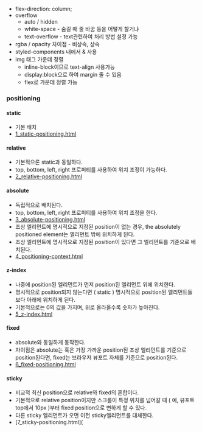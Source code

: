 - flex-direction: column;
- overflow
  - auto / hidden
  - white-space - 숨길 때 줄 바꿈 등을 어떻게 할거냐
  - text-overflow - text관련하여 처리 방법 설정 가능
- rgba / opacity 차이점 - 비상속, 상속
- styled-components 내에서 & 사용
- img 태그 가운데 정렬
  - inline-block이므로 text-align 사용가능
  - display:block으로 하여 margin 줄 수 있음
  - flex로 가운데 정렬 가능

### positioning

#### static

- 기본 배치
- [1_static-positioning.html](http://mdn.github.io/learning-area/css/css-layout/positioning/1_static-positioning.html)

#### relative

- 기본적으론 static과 동일하다.
- top, bottom, left, right 프로퍼티를 사용하여 위치 조정이 가능하다.
- [2_relative-positioning.html](http://mdn.github.io/learning-area/css/css-layout/positioning/2_relative-positioning.html)

#### absolute

- 독립적으로 배치된다.
- top, bottom, left, right 프로퍼티를 사용하여 위치 조정을 한다.
- [3_absolute-positioning.html](http://mdn.github.io/learning-area/css/css-layout/positioning/3_absolute-positioning.html)
- 조상 엘리먼트에 명시적으로 지정된 position이 없는 경우, the absolutely positioned element는 <html> 엘리먼트 밖에 위치하게 된다.
- 조상 엘리먼트에 명시적으로 지정된 position이 있다면 그 엘리먼트를 기준으로 배치된다.
- [4_positioning-context.html](http://mdn.github.io/learning-area/css/css-layout/positioning/4_positioning-context.html)

#### z-index

- 나중에 position된 엘리먼트가 먼저 position된 엘리먼트 위에 위치한다.
- 명시적으로 position되지 않는다면 ( static ) 명시적으로 position된 엘리먼트들 보다 아래에 위치하게 된다.
- 기본적으로는 0의 값을 가지며, 위로 올라올수록 숫자가 높아진다.
- [5_z-index.html](http://mdn.github.io/learning-area/css/css-layout/positioning/5_z-index.html)

#### fixed

- absolute와 동일하게 동작한다.
- 차이점은 absolute는 <html> 혹은 가장 가까운 position된 조상 엘리먼트를 기준으로 position된다면, fixed는 브라우저 뷰포트 자체를 기준으로 position된다.
- [6_fixed-positioning.html](http://mdn.github.io/learning-area/css/css-layout/positioning/6_fixed-positioning.html)

#### sticky

- 비교적 최신 position으로 relative와 fixed의 혼합이다.
- 기본적으로 relative position이지만 스크롤이 특정 위치를 넘어갈 때 ( 예, 뷰포트 top에서 10px )부터 fixed position으로 변하게 할 수 있다.
- 다른 sticky 엘리먼트가 오면 이전 sticky엘리먼트를 대체한다.
- [7_sticky-positioning.html](
